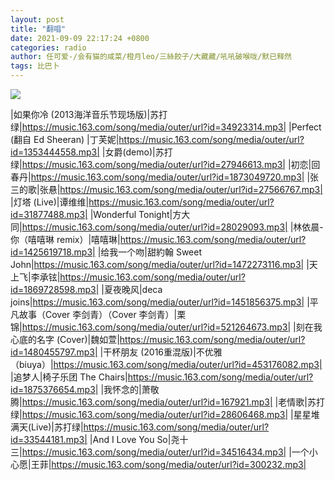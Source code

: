 ```yaml
---
layout: post
title: "翻唱"
date: 2021-09-09 22:17:24 +0800
categories: radio
author: 任可爱-/会有猫的咸菜/橙月leo/三絲餃子/大藏藏/吼吼破喉咙/默已释然
tags: 比巴卜
---
```

![]({{site.baseurl}}/images/cover_20210909.jpg)

|如果你冷 (2013海洋音乐节现场版)|苏打绿|https://music.163.com/song/media/outer/url?id=34923314.mp3|
|Perfect (翻自 Ed Sheeran) |丁芙妮|https://music.163.com/song/media/outer/url?id=1353444558.mp3|
|女爵(demo)|苏打绿|https://music.163.com/song/media/outer/url?id=27946613.mp3|
|初恋|回春丹|https://music.163.com/song/media/outer/url?id=1873049720.mp3|
|张三的歌|张悬|https://music.163.com/song/media/outer/url?id=27566767.mp3|
|灯塔 (Live)|谭维维|https://music.163.com/song/media/outer/url?id=31877488.mp3|
|Wonderful Tonight|方大同|https://music.163.com/song/media/outer/url?id=28029093.mp3|
|林依晨-你（嘻嘻琳 remix）|嘻嘻琳|https://music.163.com/song/media/outer/url?id=1425619718.mp3|
|给我一个吻|甜約翰 Sweet John|https://music.163.com/song/media/outer/url?id=1472273116.mp3|
|天上飞|李承铉|https://music.163.com/song/media/outer/url?id=1869728598.mp3|
|夏夜晚风|deca joins|https://music.163.com/song/media/outer/url?id=1451856375.mp3|
|平凡故事（Cover 李剑青）（Cover 李剑青）|栗锦|https://music.163.com/song/media/outer/url?id=521264673.mp3|
|刻在我心底的名字 (Cover)|魏如萱|https://music.163.com/song/media/outer/url?id=1480455797.mp3|
|干杯朋友 (2016重混版)|不优雅（biuya）|https://music.163.com/song/media/outer/url?id=453176082.mp3|
|追梦人|椅子乐团 The Chairs|https://music.163.com/song/media/outer/url?id=1875376654.mp3|
|我怀念的|萧敬腾|https://music.163.com/song/media/outer/url?id=167921.mp3|
|老情歌|苏打绿|https://music.163.com/song/media/outer/url?id=28606468.mp3|
|星星堆满天(Live)|苏打绿|https://music.163.com/song/media/outer/url?id=33544181.mp3|
|And I Love You So|尧十三|https://music.163.com/song/media/outer/url?id=34516434.mp3|
|一个小心愿|王菲|https://music.163.com/song/media/outer/url?id=300232.mp3|


